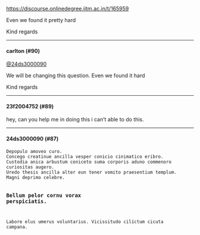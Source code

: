 https://discourse.onlinedegree.iitm.ac.in/t/165959

Even we found it pretty hard </p>
<p>Kind regards</p><hr>

<h4>carlton (#90)</h4>
<p><a class="mention" href="/u/24ds3000090">@24ds3000090</a></p>
<p>We will be changing this question. Even we found it hard </p>
<p>Kind regards</p><hr>

<h4>23f2004752 (#89)</h4>
<p>hey, can you help me in doing this i can’t able to do this.</p><hr>

<h4>24ds3000090 (#87)</h4>
<pre><code class="lang-auto">Depopulo amoveo curo.
Concego creatinue ancilla vesper conicio cinimatico eribro. 
Custodia anica arbustum coniceto suma corporis aduno commenoro curiositas augero. 
Uredo thesis ancilla alter eun tener vomito praesentium templum. 
Magni deprimo celebre.

### Bellum pelor cornu vorax perspiciatis.

Labore elus umerus voluntarius. 
Vicissitudo cilíctum cicuta campana.